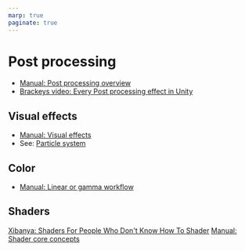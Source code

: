 ```yaml
---
marp: true
paginate: true
---
```

<!-- headingDivider: 3 -->
<!-- class: default -->

# Post processing

* [Manual: Post processing overview](https://docs.unity3d.com/Manual/PostProcessingOverview.html)
* [Brackeys video: Every Post processing effect in Unity](https://www.youtube.com/watch?v=9tjYz6Ab0oc)


## Visual effects

* [Manual: Visual effects](https://docs.unity3d.com/Manual/visual-effects.html)
* See: [Particle system](particle-system.md)
## Color

* [Manual: Linear or gamma workflow](https://docs.unity3d.com/Manual/LinearRendering-LinearOrGammaWorkflow.html)

## Shaders

[Xibanya: Shaders For People Who Don't Know How To Shader](https://github.com/Xibanya/ShaderTutorials)
[Manual: Shader core concepts](https://docs.unity3d.com/Manual/ShadersOverview.html)


